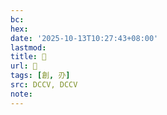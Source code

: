 ```yaml
---
bc:
hex:
date: '2025-10-13T10:27:43+08:00'
lastmod:
title: 􄀝
url: 􄀝
tags: [創, 刅]
src: DCCV, DCCV
note:
---
```

